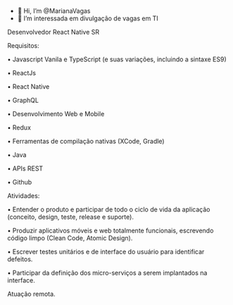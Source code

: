 - 👋 Hi, I’m @MarianaVagas
- 👀 I’m interessada em divulgação de vagas em TI

Desenvolvedor React Native SR

Requisitos:

•             Javascript Vanila e TypeScript (e suas variações, incluindo a sintaxe ES9)

•             ReactJs

•             React Native

•             GraphQL

•             Desenvolvimento Web e Mobile

•             Redux

•             Ferramentas de compilação nativas (XCode, Gradle)

•             Java

•             APIs REST

•             Github

Atividades:

•             Entender o produto e participar de todo o ciclo de vida da aplicação (conceito, design, teste, release e suporte).

•             Produzir aplicativos móveis e web totalmente funcionais, escrevendo código limpo (Clean Code, Atomic Design).

•             Escrever testes unitários e de interface do usuário para identificar defeitos.

•             Participar da definição dos micro-serviços a serem implantados na interface.

Atuação remota.
<!---
MarianaVagas/MarianaVagas is a ✨ special ✨ repository because its `README.md` (this file) appears on your GitHub profile.
You can click the Preview link to take a look at your changes.
--->

